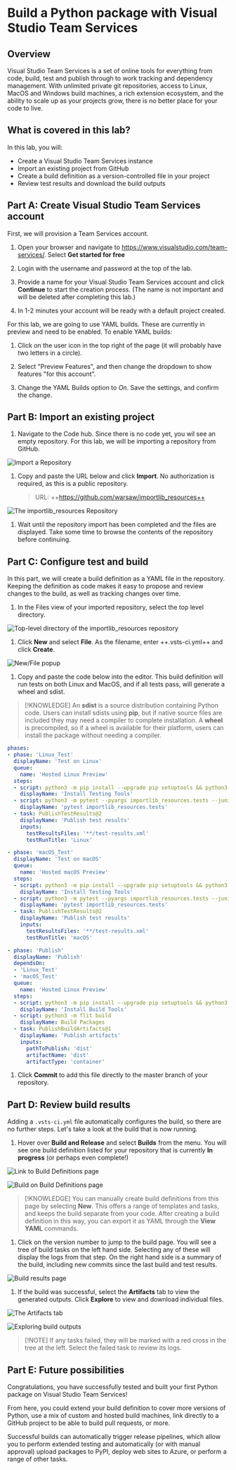 # Build a Python package with Visual Studio Team Services

## Overview

Visual Studio Team Services is a set of online tools for everything from code, build, test and publish through to work tracking and dependency management. With unlimited private git repositories, access to Linux, MacOS and Windows build machines, a rich extension ecosystem, and the ability to scale up as your projects grow, there is no better place for your code to live.

## What is covered in this lab?

In this lab, you will:

* Create a Visual Studio Team Services instance
* Import an existing project from GitHub
* Create a build definition as a version-controlled file in your project
* Review test results and download the build outputs

## Part A: Create Visual Studio Team Services account

First, we will provision a Team Services account.

1. Open your browser and navigate to https://www.visualstudio.com/team-services/. Select **Get started for free**

1. Login with the username and password at the top of the lab.

1. Provide a name for your Visual Studio Team Services account and click **Continue** to start the creation process. (The name is not important and will be deleted after completing this lab.)

1. In 1-2 minutes your account will be ready with a default project created.

For this lab, we are going to use YAML builds. These are currently in preview and need to be enabled. To enable YAML builds:

1. Click on the user icon in the top right of the page (it will probably have two letters in a circle).

1. Select "Preview Features", and then change the dropdown to show features "for this account".

1. Change the YAML Builds option to *On*. Save the settings, and confirm the change.

## Part B: Import an existing project

1. Navigate to the Code hub. Since there is no code yet, you wil see an empty repository. For this lab, we will be importing a repository from GitHub.

  ![Import a Repository](images/import.png)

1. Copy and paste the URL below and click **Import**. No authorization is required, as this is a public repository.
   > URL: ++https://github.com/warsaw/importlib_resources++

  ![The importlib_resources Repository](images/import_repository.png)

1. Wait until the repository import has been completed and the files are displayed. Take some time to browse the contents of the repository before continuing.

## Part C: Configure test and build

In this part, we will create a build definition as a YAML file in the repository. Keeping the definition as code makes it easy to propose and review changes to the build, as well as tracking changes over time.

1. In the Files view of your imported repository, select the top level directory.

  ![Top-level directory of the importlib_resources repository](images/files.png)

1. Click **New** and select **File**. As the filename, enter ++.vsts-ci.yml++ and click **Create**.

  ![New/File popup](images/new_file.png)

1. Copy and paste the code below into the editor. This build definition will run tests on both Linux and MacOS, and if all tests pass, will generate a wheel and sdist.

> [!KNOWLEDGE] An **sdist** is a source distribution containing Python code. Users can install sdists using **pip**, but if native source files are included they may need a compiler to complete installation. A **wheel** is precompiled, so if a wheel is available for their platform, users can install the package without needing a compiler.

```yaml
phases:
- phase: 'Linux_Test'
  displayName: 'Test on Linux'
  queue:
    name: 'Hosted Linux Preview'
  steps:
  - script: python3 -m pip install --upgrade pip setuptools && python3 -m pip install pytest
    displayName: 'Install Testing Tools'
  - script: python3 -m pytest --pyargs importlib_resources.tests --junitxml=junit/test-results.xml
    displayName: 'pytest importlib_resources.tests'
  - task: PublishTestResults@2
    displayName: 'Publish test results'
    inputs:
      testResultsFiles: '**/test-results.xml'
      testRunTitle: 'Linux'

- phase: 'macOS_Test'
  displayName: 'Test on macOS'
  queue:
    name: 'Hosted macOS Preview'
  steps:
  - script: python3 -m pip install --upgrade pip setuptools && python3 -m pip install pytest
    displayName: 'Install Testing Tools'
  - script: python3 -m pytest --pyargs importlib_resources.tests --junitxml=junit/test-results.xml
    displayName: 'pytest importlib_resources.tests'
  - task: PublishTestResults@2
    displayName: 'Publish test results'
    inputs:
      testResultsFiles: '**/test-results.xml'
      testRunTitle: 'macOS'

- phase: 'Publish'
  displayName: 'Publish'
  dependsOn:
  - 'Linux_Test'
  - 'macOS_Test'
  queue:
    name: 'Hosted Linux Preview'
  steps:
  - script: python3 -m pip install --upgrade pip setuptools && python3 -m pip install --upgrade flit
    displayName: 'Install Build Tools'
  - script: python3 -m flit build
    displayName: Build Packages
  - task: PublishBuildArtifacts@1
    displayName: 'Publish artifacts'
    inputs:
      pathToPublish: 'dist'
      artifactName: 'dist'
      artifactType: 'container'
```

1. Click **Commit** to add this file directly to the master branch of your repository.

## Part D: Review build results

Adding a `.vsts-ci.yml` file automatically configures the build, so there are no further steps. Let's take a look at the build that is now running.

1. Hover over **Build and Release** and select **Builds** from the menu. You will see one build definition listed for your repository that is currently **In progress** (or perhaps even complete!)

  ![Link to Build Definitions page](images/builds.png)

  ![Build on Build Definitions page](images/build.png)

> [!KNOWLEDGE] You can manually create build definitions from this page by selecting **New**. This offers a range of templates and tasks, and keeps the build separate from your code. After creating a build definition in this way, you can export it as YAML through the **View YAML** commands.

1. Click on the version number to jump to the build page. You will see a tree of build tasks on the left hand side. Selecting any of these will display the logs from that step. On the right hand side is a summary of the build, including new commits since the last build and test results.

  ![Build results page](images/build_result.png)

1. If the build was successful, select the **Artifacts** tab to view the generated outputs. Click **Explore** to view and download individual files.

  ![The Artifacts tab](images/artifacts.png)

  ![Exploring build outputs](images/outputs.png)

> [!NOTE] If any tasks failed, they will be marked with a red cross in the tree at the left. Select the failed task to review its logs.

## Part E: Future possibilities

Congratulations, you have successfully tested and built your first Python package on Visual Studio Team Services!

From here, you could extend your build definition to cover more versions of Python, use a mix of custom and hosted build machines, link directly to a GitHub project to be able to build pull requests, or more.

Successful builds can automatically trigger release pipelines, which allow you to perform extended testing and automatically (or with manual approval) upload packages to PyPI, deploy web sites to Azure, or perform a range of other tasks.
